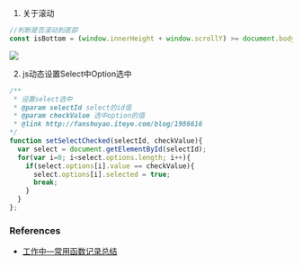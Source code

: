 1. 关于滚动

```javascript
//判断是否滚动到底部
const isBottom = (window.innerHeight + window.scrollY) >= document.body.offsetHeight
```

[![](http://images2015.cnblogs.com/blog/746158/201512/746158-20151203115003627-328900020.png)](http://www.cnblogs.com/xxcanghai/p/5015712.html '来源')

2. js动态设置Select中Option选中

```javascript
/**
 * 设置select选中
 * @param selectId select的id值
 * @param checkValue 选中option的值
 * @link http://fanshuyao.iteye.com/blog/1986616
*/
function setSelectChecked(selectId, checkValue){
  var select = document.getElementById(selectId);
  for(var i=0; i<select.options.length; i++){
    if(select.options[i].value == checkValue){
      select.options[i].selected = true;
      break;
    }
  }
};
```
### References
* [工作中—常用函数记录总结](http://www.jianshu.com/p/2e3697ca43b3)
